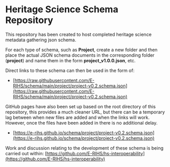 # Heritage Science Schema Repository

This repository has been created to host completed heritage science metadata gathering json schema.

For each type of schema, such as **Project**, create a new folder and then place the actual JSON schema documents in the corresponding folder (**project**) and name them in the form **project_v1.0.0.json**, etc.

Direct links to these schema can then be used in the form of:
* [https://raw.githubusercontent.com/E-RIHS/schema/main/project/project-v0.2.schema.json](https://raw.githubusercontent.com/E-RIHS/schema/main/project/project-v0.2.schema.json)

GitHub pages have also been set up based on the root directory of this repository, this provides a much cleaner URL, but there can be a temporary lag between when new files are added and when the links will work. However, once the files have been added in there is no additional delay. 
* [https://e-rihs.github.io/schema/project/project-v0.2.schema.json](https://e-rihs.github.io/schema/project/project-v0.2.schema.json)

Work and discussion relating to the development of these schema is being carried out within: [https://github.com/E-RIHS/hs-interoperability](https://github.com/E-RIHS/hs-interoperability)
